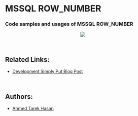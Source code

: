 # MSSQL ROW_NUMBER
### Code samples and usages of MSSQL ROW_NUMBER

<p align="center">
  <img src="https://i.imgur.com/Y0osnOD.png">
</p>

<br/>

## Related Links:
* [Development Simply Put Blog Post](http://developmentsimplyput.blogspot.com/2018/05/usages-of-mssql-rownumber.html)

<br/>

## Authors:
* [Ahmed Tarek Hasan](https://linkedin.com/in/atarekhasan)
